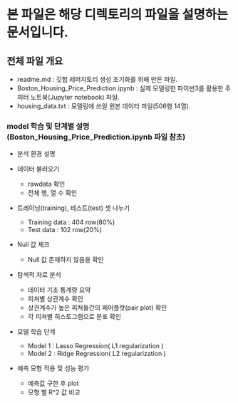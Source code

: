 # 본 파일은 해당 디렉토리의 파일을 설명하는 문서입니다. 

## 전체 파일 개요

* readme.md : 깃헙 레퍼지토리 생성 초기화를 위해 만든 파일.
* Boston_Housing_Price_Prediction.ipynb : 실제 모델링한 파이썬3를 활용한 주피터 노트북(Jupyter notebook) 파일.
* housing_data.txt : 모델링에 쓰일 원본 데이터 파일(506행 14열). 

### model 학습 및 단계별 설명(Boston_Housing_Price_Prediction.ipynb 파일 참조)

* 분석 환경 설명

* 데이터 불러오기
  - rawdata 확인 
  - 전체 행, 열 수 확인 

* 트레이닝(training), 테스트(test) 셋 나누기 
  - Training data : 404 row(80%) 
  - Test data : 102 row(20%) 
  
* Null 값 체크 
  - Null 값 존재하지 않음을 확인 

* 탐색적 자료 분석 
  - 데이터 기초 통계량 요약 
  - 피쳐별 상관계수 확인 
  - 상관계수가 높은 피쳐들간의 페어플랏(pair plot) 확인 
  - 각 피쳐별 히스토그램으로 분포 확인 
  
* 모델 학습 단계
  - Model 1 : Lasso Regression( L1 regularization )
  - Model 2 : Ridge Regression( L2 regularization )
  
* 예측 모형 적용 및 성능 평가
  - 예측값 구한 후 plot
  - 모형 별 R^2 값 비교
